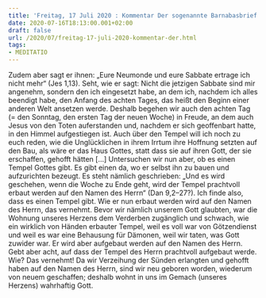 ```yaml
---
title: 'Freitag, 17 Juli 2020 : Kommentar Der sogenannte Barnabasbrief'
date: 2020-07-16T18:13:00.001+02:00
draft: false
url: /2020/07/freitag-17-juli-2020-kommentar-der.html
tags: 
- MEDITATIO
---
```


Zudem aber sagt er ihnen: „Eure Neumonde und eure Sabbate ertrage ich nicht mehr“ (Jes 1,13). Seht, wie er sagt: Nicht die jetzigen Sabbate sind mir angenehm, sondern den ich eingesetzt habe, an dem ich, nachdem ich alles beendigt habe, den Anfang des achten Tages, das heißt den Beginn einer anderen Welt ansetzen werde. Deshalb begehen wir auch den achten Tag (= den Sonntag, den ersten Tag der neuen Woche) in Freude, an dem auch Jesus von den Toten auferstanden und, nachdem er sich geoffenbart hatte, in den Himmel aufgestiegen ist. Auch über den Tempel will ich noch zu euch reden, wie die Unglücklichen in ihrem Irrtum ihre Hoffnung setzten auf den Bau, als wäre er das Haus Gottes, statt dass sie auf ihren Gott, der sie erschaffen, gehofft hätten \[…\] Untersuchen wir nun aber, ob es einen Tempel Gottes gibt. Es gibt einen da, wo er selbst ihn zu bauen und aufzurichten bezeugt. Es steht nämlich geschrieben: „Und es wird geschehen, wenn die Woche zu Ende geht, wird der Tempel prachtvoll erbaut werden auf den Namen des Herrn“ (Dan 9,2–27?). Ich finde also, dass es einen Tempel gibt. Wie er nun erbaut werden wird auf den Namen des Herrn, das vernehmt. Bevor wir nämlich unserem Gott glaubten, war die Wohnung unseres Herzens dem Verderben zugänglich und schwach, wie ein wirklich von Händen erbauter Tempel, weil es voll war von Götzendienst und weil es war eine Behausung für Dämonen, weil wir taten, was Gott zuwider war. Er wird aber aufgebaut werden auf den Namen des Herrn. Gebt aber acht, auf dass der Tempel des Herrn prachtvoll aufgebaut werde. Wie? Das vernehmt! Da wir Verzeihung der Sünden erlangten und gehofft haben auf den Namen des Herrn, sind wir neu geboren worden, wiederum von neuem geschaffen; deshalb wohnt in uns im Gemach (unseres Herzens) wahrhaftig Gott.